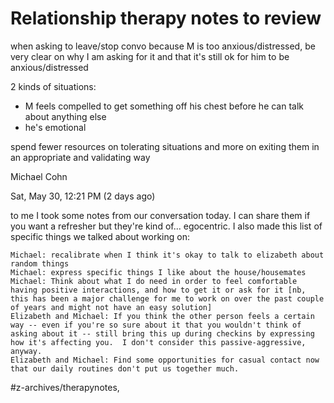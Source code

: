 # Relationship therapy notes to review

when asking to leave/stop convo because M is too anxious/distressed, be very clear on why I am asking for it and that it's still ok for him to be anxious/distressed

2 kinds of situations:
 - M feels compelled to get something off his chest before he can talk about anything else
 - he's emotional

spend fewer resources on tolerating situations and more on exiting them in an appropriate and validating way



Michael Cohn
	
Sat, May 30, 12:21 PM (2 days ago)
	
to me
I took some notes from our conversation today. I can share them if you want a refresher but they're kind of... egocentric. I also made this list of specific things we talked about working on:

    Michael: recalibrate when I think it's okay to talk to elizabeth about random things
    Michael: express specific things I like about the house/housemates
    Michael: Think about what I do need in order to feel comfortable having positive interactions, and how to get it or ask for it [nb, this has been a major challenge for me to work on over the past couple of years and might not have an easy solution]
    Elizabeth and Michael: If you think the other person feels a certain way -- even if you're so sure about it that you wouldn't think of asking about it -- still bring this up during checkins by expressing how it's affecting you.  I don't consider this passive-aggressive, anyway.
    Elizabeth and Michael: Find some opportunities for casual contact now that our daily routines don't put us together much.  

#z-archives/therapynotes, 